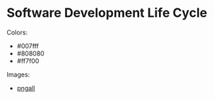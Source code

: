 # Software Development Life Cycle

Colors:
- #007fff
- #808080
- #ff7f00

Images:
- [pngall](http://www.pngall.com)
